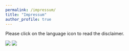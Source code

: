 ```yaml
---
permalink: /impressum/
title: "Impressum"
author_profile: true
---
```


Please click on the language icon to read the disclaimer. 

<a href="https://blog.pete.no/impressum_de"><img src="{{ site.url }}{{ site.baseurl }}/assets/images/impressum/germany_round_icon_256.png"></a>
<a href="https://blog.pete.no/impressum_en"><img src="{{ site.url }}{{ site.baseurl }}/assets/images/impressum/england_round_icon_256.png"></a>


